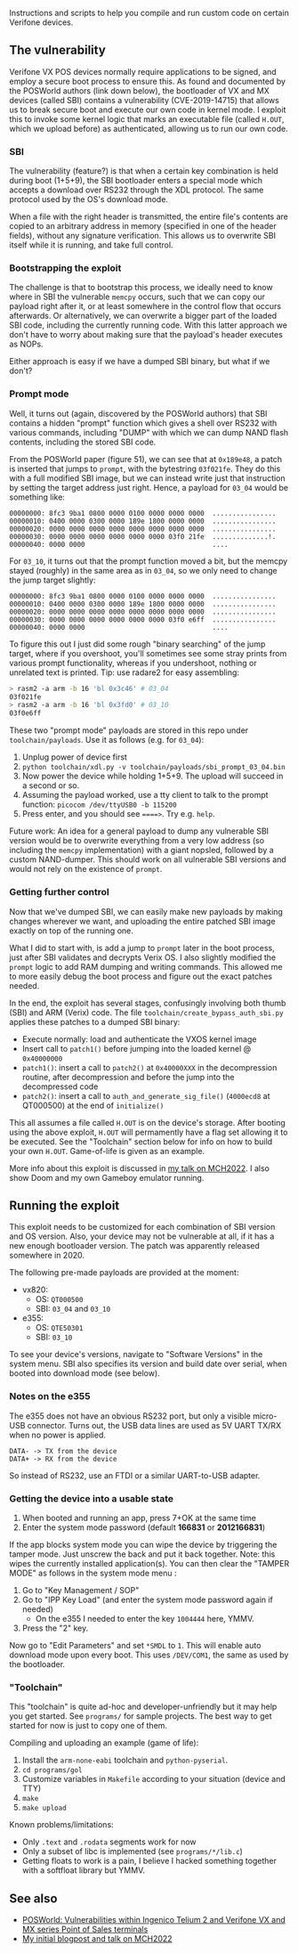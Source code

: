 
Instructions and scripts to help you compile and run custom code on certain Verifone devices.

## The vulnerability

Verifone VX POS devices normally require applications to be signed, and employ a secure boot process to ensure this. As found and documented by the POSWorld authors (link down below), the bootloader of VX and MX devices (called SBI) contains a vulnerability (CVE-2019-14715) that allows us to break secure boot and execute our own code in kernel mode. I exploit this to invoke some kernel logic that marks an executable file (called `H.OUT`, which we upload before) as authenticated, allowing us to run our own code.


### SBI

The vulnerability (feature?) is that when a certain key combination is held during boot (1+5+9), the SBI bootloader enters a special mode which accepts a download over RS232 through the XDL protocol. The same protocol used by the OS's download mode.

When a file with the right header is transmitted, the entire file's contents are copied to an arbitrary address in memory (specified in one of the header fields), without any signature verification. This allows us to overwrite SBI itself while it is running, and take full control.

### Bootstrapping the exploit

The challenge is that to bootstrap this process, we ideally need to know where in SBI the vulnerable `memcpy` occurs, such that we can copy our payload right after it, or at least somewhere in the control flow that occurs afterwards. Or alternatively, we can overwrite a bigger part of the loaded SBI code, including the currently running code. With this latter approach we don't have to worry about making sure that the payload's header executes as NOPs.

Either approach is easy if we have a dumped SBI binary, but what if we don't?

### Prompt mode

Well, it turns out (again, discovered by the POSWorld authors) that SBI contains a hidden "prompt" function which gives a shell over RS232 with various commands, including "DUMP" with which we can dump NAND flash contents, including the stored SBI code.

From the POSWorld paper (figure 51), we can see that at `0x189e48`, a patch is inserted that jumps to `prompt`, with the bytestring `03f021fe`. They do this with a full modified SBI image, but we can instead write just that instruction by setting the target address just right. Hence, a payload for `03_04` would be something like:
```
00000000: 8fc3 9ba1 0800 0000 0100 0000 0000 0000  ................
00000010: 0400 0000 0300 0000 189e 1800 0000 0000  ................
00000020: 0000 0000 0000 0000 0000 0000 0000 0000  ................
00000030: 0000 0000 0000 0000 0000 0000 03f0 21fe  ..............!.
00000040: 0000 0000                                ....
```

For `03_10`, it turns out that the prompt function moved a bit, but the memcpy stayed (roughly) in the same area as in `03_04`, so we only need to change the jump target slightly:
```
00000000: 8fc3 9ba1 0800 0000 0100 0000 0000 0000  ................
00000010: 0400 0000 0300 0000 189e 1800 0000 0000  ................
00000020: 0000 0000 0000 0000 0000 0000 0000 0000  ................
00000030: 0000 0000 0000 0000 0000 0000 03f0 e6ff  ................
00000040: 0000 0000                                ....
```
To figure this out I just did some rough "binary searching" of the jump target, where if you overshoot, you'll sometimes see some stray prints from various prompt functionality, whereas if you undershoot, nothing or unrelated text is printed. Tip: use radare2 for easy assembling:
```sh
> rasm2 -a arm -b 16 'bl 0x3c46' # 03_04
03f021fe
> rasm2 -a arm -b 16 'bl 0x3fd0' # 03_10
03f0e6ff
```

These two "prompt mode" payloads are stored in this repo under `toolchain/payloads`. Use it as follows (e.g. for `03_04`):

1. Unplug power of device first
2. `python toolchain/xdl.py -v toolchain/payloads/sbi_prompt_03_04.bin`
3. Now power the device while holding 1+5+9. The upload will succeed in a second or so.
4. Assuming the payload worked, use a tty client to talk to the prompt function: `picocom /dev/ttyUSB0 -b 115200`
5. Press enter, and you should see `====>`. Try e.g. `help`.

Future work: An idea for a general payload to dump any vulnerable SBI version would be to overwrite everything from a very low address (so including the `memcpy` implementation) with a giant nopsled, followed by a custom NAND-dumper. This should work on all vulnerable SBI versions and would not rely on the existence of `prompt`.

### Getting further control

Now that we've dumped SBI, we can easily make new payloads by making changes wherever we want, and uploading the entire patched SBI image exactly on top of the running one.

What I did to start with, is add a jump to `prompt` later in the boot process, just after SBI validates and decrypts Verix OS. I also slightly modified the `prompt` logic to add RAM dumping and writing commands. This allowed me to more easily debug the boot process and figure out the exact patches needed.

In the end, the exploit has several stages, confusingly involving both thumb (SBI) and ARM (Verix) code.
The file `toolchain/create_bypass_auth_sbi.py` applies these patches to a dumped SBI binary:

- Execute normally: load and authenticate the VXOS kernel image
- Insert call to `patch1()` before jumping into the loaded kernel @ `0x40000000`
- `patch1()`: insert a call to `patch2()` at `0x40000XXX` in the decompression routine, after decompression and before the jump into the decompressed code
- `patch2()`: insert a call to `auth_and_generate_sig_file()` (`4000ecd8` at QT000500) at the end of `initialize()`

This all assumes a file called `H.OUT` is on the device's storage. After booting using the above exploit, `H.OUT` will permamently have a flag set allowing it to be executed. See the "Toolchain" section below for info on how to build your own `H.OUT`. Game-of-life is given as an example.

More info about this exploit is discussed in [my talk on MCH2022](https://th0mas.nl/2022/07/18/porting-doom-to-a-payment-terminal/). I also show Doom and my own Gameboy emulator running.

## Running the exploit

This exploit needs to be customized for each combination of SBI version and OS version.
Also, your device may not be vulnerable at all, if it has a new enough bootloader version. The patch was apparently released somewhere in 2020.

The following pre-made payloads are provided at the moment:

- vx820:
	- OS: `QT000500`
	- SBI: `03_04` and `03_10`
- e355:
	- OS: `QTE50301`
	- SBI: `03_10`

To see your device's versions, navigate to "Software Versions" in the system menu.
SBI also specifies its version and build date over serial, when booted into download mode (see below).

### Notes on the e355

The e355 does not have an obvious RS232 port, but only a visible micro-USB connector.
Turns out, the USB data lines are used as 5V UART TX/RX when no power is applied.

```
DATA- -> TX from the device
DATA+ -> RX from the device
```

So instead of RS232, use an FTDI or a similar UART-to-USB adapter.

### Getting the device into a usable state

1. When booted and running an app, press 7+OK at the same time
2. Enter the system mode password (default **166831** or **2012166831**)

If the app blocks system mode you can wipe the device by triggering the tamper mode.
Just unscrew the back and put it back together. Note: this wipes the currently installed application(s).
You can then clear the "TAMPER MODE" as follows in the system mode menu :

1. Go to "Key Management / SOP"
2. Go to "IPP Key Load" (and enter the system mode password again if needed)
	- On the e355 I needed to enter the key `1004444` here, YMMV.
3. Press the "2" key.

Now go to "Edit Parameters" and set `*SMDL` to `1`. This will enable auto download mode upon every boot. This uses `/DEV/COM1`, the same as used by the bootloader.

### "Toolchain"

This "toolchain" is quite ad-hoc and developer-unfriendly but it may help you get started.
See `programs/` for sample projects.
The best way to get started for now is just to copy one of them.

Compiling and uploading an example (game of life):

1. Install the `arm-none-eabi` toolchain and `python-pyserial`.
2. `cd programs/gol`
3. Customize variables in `Makefile` according to your situation (device and TTY)
4. `make`
5. `make upload`

Known problems/limitations:

- Only `.text` and `.rodata` segments work for now
- Only a subset of libc is implemented (see `programs/*/lib.c`)
- Getting floats to work is a pain, I believe I hacked something together with a softfloat library but YMMV.


## See also

- [POSWorld: Vulnerabilities within Ingenico Telium 2 and Verifone VX and MX series Point of Sales terminals](https://drive.google.com/file/d/1GqiFrt_61lqXXPjuj7O4PJx4tV7uaVWD/view)
- [My initial blogpost and talk on MCH2022](https://th0mas.nl/2022/07/18/porting-doom-to-a-payment-terminal/)
